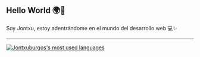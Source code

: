 ## Hello World 🌍👋

Soy Jontxu, estoy adentrándome en el mundo del desarrollo web 💻✨

---

[![Jontxuburgos's most used languages](https://github-readme-stats.vercel.app/api/top-langs/?username=Jontxuburgos&layout=compact&hide_border=true&theme=vue-dark)](https://github.com/appinha?tab=repositories)
